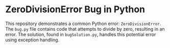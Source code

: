 # ZeroDivisionError Bug in Python

This repository demonstrates a common Python error: `ZeroDivisionError`. The `bug.py` file contains code that attempts to divide by zero, resulting in an error. The solution, found in `bugSolution.py`, handles this potential error using exception handling.